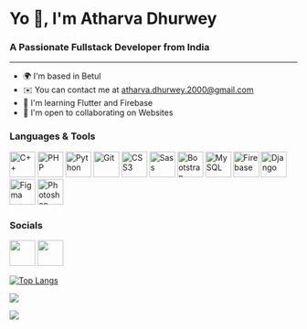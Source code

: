 # Yo 👋, I'm Atharva Dhurwey
### A Passionate Fullstack Developer from India

-------------------

<p align="center">
  <ul>
    <li> 🌍  I'm based in Betul</li>
    <li> ✉️  You can contact me at <a href="mailto:atharva.dhurwey.2000@gmail.com">atharva.dhurwey.2000@gmail.com</a></li>
    <li> 🧠  I'm learning Flutter and Firebase</li>
    <li> 🤝  I'm open to collaborating on Websites</li>
  </ul>
</p>

### Languages & Tools

<p align="left">
    <a href="https://docs.microsoft.com/en-us/cpp/?view=msvc-170" target="_blank" rel="noreferrer"><img
            src="https://skillicons.dev/icons?i=cpp" width="45" height="45" alt="C++" /></a>
    <a href="https://www.php.net/" target="_blank" rel="noreferrer"><img src="https://skillicons.dev/icons?i=php"
            width="45" height="45" alt="PHP" /></a>
    <a href="https://www.python.org/" target="_blank" rel="noreferrer"><img src="https://skillicons.dev/icons?i=python"
            width="45" height="45" alt="Python" /></a>
    <a href="https://git-scm.com/" target="_blank" rel="noreferrer"><img
            src="https://skillicons.dev/icons?i=git"
            width="45" height="45" alt="Git" /></a>
    <a href="https://www.w3.org/TR/CSS/#css" target="_blank" rel="noreferrer"><img
            src="https://skillicons.dev/icons?i=css" width="45" height="45" alt="CSS3" /></a>
    <a href="https://sass-lang.com/" target="_blank" rel="noreferrer"><img src="https://skillicons.dev/icons?i=sass"
            width="45" height="45" alt="Sass" /></a>
    <a href="https://getbootstrap.com/" target="_blank" rel="noreferrer"><img
            src="https://skillicons.dev/icons?i=bootstrap" width="45" height="45" alt="Bootstrap" /></a>
    <a href="https://www.mysql.com/" target="_blank" rel="noreferrer"><img src="https://skillicons.dev/icons?i=mysql"
            width="45" height="45" alt="MySQL" /></a>
    <a href="https://firebase.google.com/" target="_blank" rel="noreferrer"><img
            src="https://skillicons.dev/icons?i=firebase" width="45" height="45" alt="Firebase" /></a>
    <a href="https://www.djangoproject.com/" target="_blank" rel="noreferrer"><img
            src="https://skillicons.dev/icons?i=django" width="45" height="45" alt="Django" /></a>
    <a href="https://www.figma.com/" target="_blank" rel="noreferrer"><img src="https://skillicons.dev/icons?i=figma"
            width="45" height="45" alt="Figma" /></a>
    <a href="https://www.adobe.com/uk/products/photoshop.html" target="_blank" rel="noreferrer"><img
            src="https://skillicons.dev/icons?i=photoshop" width="45" height="45" alt="Photoshop" /></a>
</p>

### Socials

<p align="left">
    <a href="https://www.github.com/atharvadhurwey" target="_blank" rel="noreferrer"><img
            src="https://skillicons.dev/icons?i=github" width="45" height="45" /></a>
    <a href="https://www.linkedin.com/in/atharva-dhurwey-9b1478202" target="_blank" rel="noreferrer"><img
            src="https://skillicons.dev/icons?i=linkedin" width="45" height="45" /></a>
</p>

[![Top Langs](https://github-readme-stats.vercel.app/api/top-langs/?username=atharvadhurwey&theme=tokyonight&layout=compact)](https://github.com/anuraghazra/github-readme-stats)

![](https://github-readme-stats.vercel.app/api?username=atharvadhurwey&show_icons=true&theme=tokyonight)


<a href="https://count.getloli.com/"><img src="https://count.getloli.com/get/@:atharvadhurwey"></a>
